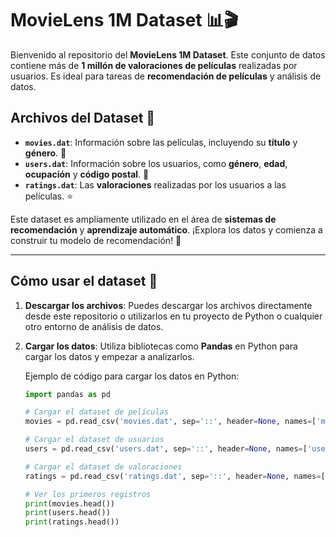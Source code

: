 # MovieLens 1M Dataset 📊🎬

Bienvenido al repositorio del **MovieLens 1M Dataset**. Este conjunto de datos contiene más de **1 millón de valoraciones de películas** realizadas por usuarios. Es ideal para tareas de **recomendación de películas** y análisis de datos.

## Archivos del Dataset 📁
- **`movies.dat`**: Información sobre las películas, incluyendo su **título** y **género**. 🎥
- **`users.dat`**: Información sobre los usuarios, como **género**, **edad**, **ocupación** y **código postal**. 👤
- **`ratings.dat`**: Las **valoraciones** realizadas por los usuarios a las películas. ⭐

Este dataset es ampliamente utilizado en el área de **sistemas de recomendación** y **aprendizaje automático**. ¡Explora los datos y comienza a construir tu modelo de recomendación! 🤖

---

## Cómo usar el dataset 🔧

1. **Descargar los archivos**: Puedes descargar los archivos directamente desde este repositorio o utilizarlos en tu proyecto de Python o cualquier otro entorno de análisis de datos.
2. **Cargar los datos**: Utiliza bibliotecas como **Pandas** en Python para cargar los datos y empezar a analizarlos.
   
   Ejemplo de código para cargar los datos en Python:
   ```python
   import pandas as pd

   # Cargar el dataset de películas
   movies = pd.read_csv('movies.dat', sep='::', header=None, names=['movie_id', 'title', 'genre'], engine='python')

   # Cargar el dataset de usuarios
   users = pd.read_csv('users.dat', sep='::', header=None, names=['user_id', 'gender', 'age', 'occupation', 'zipcode'], engine='python')

   # Cargar el dataset de valoraciones
   ratings = pd.read_csv('ratings.dat', sep='::', header=None, names=['user_id', 'movie_id', 'rating', 'timestamp'], engine='python')

   # Ver los primeros registros
   print(movies.head())
   print(users.head())
   print(ratings.head())
